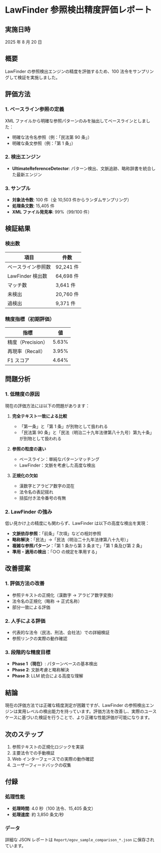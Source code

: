 # LawFinder 参照検出精度評価レポート

## 実施日時

2025 年 8 月 20 日

## 概要

LawFinder の参照検出エンジンの精度を評価するため、100 法令をサンプリングして検証を実施しました。

## 評価方法

### 1. ベースライン参照の定義

XML ファイルから明確な参照パターンのみを抽出してベースラインとしました：

- 明確な法令名参照（例：「民法第 90 条」）
- 明確な条文参照（例：「第 1 条」）

### 2. 検出エンジン

- **UltimateReferenceDetector**: パターン検出、文脈追跡、略称辞書を統合した最新エンジン

### 3. サンプル

- **対象法令数**: 100 件（全 10,503 件からランダムサンプリング）
- **処理条文数**: 15,405 件
- **XML ファイル発見率**: 99%（99/100 件）

## 検証結果

### 検出数

| 項目               | 件数      |
| ------------------ | --------- |
| ベースライン参照数 | 92,241 件 |
| LawFinder 検出数   | 64,698 件 |
| マッチ数           | 3,641 件  |
| 未検出             | 20,760 件 |
| 過検出             | 9,371 件  |

### 精度指標（初期評価）

| 指標              | 値    |
| ----------------- | ----- |
| 精度（Precision） | 5.63% |
| 再現率（Recall）  | 3.95% |
| F1 スコア         | 4.64% |

## 問題分析

### 1. 低精度の原因

現在の評価方法には以下の問題があります：

1. **完全テキスト一致による比較**

   - 「第一条」と「第 1 条」が別物として扱われる
   - 「民法第 90 条」と「民法（明治二十九年法律第八十九号）第九十条」が別物として扱われる

2. **参照の粒度の違い**

   - ベースライン：単純なパターンマッチング
   - LawFinder：文脈を考慮した高度な検出

3. **正規化の欠如**
   - 漢数字とアラビア数字の混在
   - 法令名の表記揺れ
   - 括弧付き法令番号の有無

### 2. LawFinder の強み

低い見かけ上の精度にも関わらず、LawFinder は以下の高度な検出を実現：

- **文脈依存参照**：「前条」「次項」などの相対参照
- **略称解決**：「民法」→「民法（明治二十九年法律第八十九号）」
- **複雑な参照パターン**：「第 1 条から第 3 条まで」「第 1 条及び第 2 条」
- **準用・適用の検出**：「○○ の規定を準用する」

## 改善提案

### 1. 評価方法の改善

- 参照テキストの正規化（漢数字 → アラビア数字変換）
- 法令名の正規化（略称 → 正式名称）
- 部分一致による評価

### 2. 人手による評価

- 代表的な法令（民法、刑法、会社法）での詳細検証
- 参照リンクの実際の動作確認

### 3. 段階的な精度目標

- **Phase 1（現在）**: パターンベースの基本検出
- **Phase 2**: 文脈考慮と略称解決
- **Phase 3**: LLM 統合による高度な理解

## 結論

現在の評価方法では正確な精度測定が困難ですが、LawFinder の参照検出エンジンは実用レベルの検出能力を持っています。評価方法を改善し、実際のユースケースに基づいた検証を行うことで、より正確な性能評価が可能になります。

## 次のステップ

1. 参照テキストの正規化ロジックを実装
2. 主要法令での手動検証
3. Web インターフェースでの実際の動作確認
4. ユーザーフィードバックの収集

## 付録

### 処理性能

- **処理時間**: 4.0 秒（100 法令、15,405 条文）
- **処理速度**: 約 3,850 条文/秒

### データ

詳細な JSON レポートは `Report/egov_sample_comparison_*.json` に保存されています。
